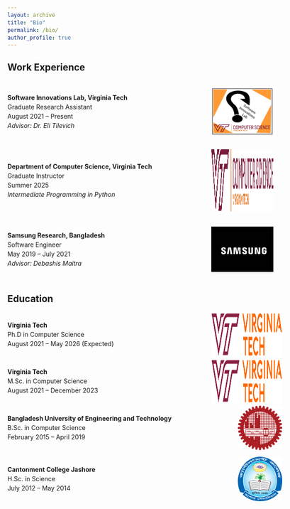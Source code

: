 ```yaml
---
layout: archive
title: "Bio"
permalink: /bio/
author_profile: true
---
```


<!-- LinkedIn Badge -->
<div class="badge-base LI-profile-badge" data-locale="en_US" data-size="large" data-theme="light" data-type="HORIZONTAL" data-vanity="provakar-m" data-version="v1">
<a class="badge-base__link LI-simple-link" href="https://www.linkedin.com/in/provakar-m?trk=profile-badge"></a>
</div>

## Work Experience ## 
<div style="width: 600px; padding: 0; display: flex; align-items: center; justify-content: space-between; margin-bottom: 15px;">
  <!-- Left Text Block -->
  <div style="flex: 1; padding-right: 15px;">
    <p style="margin: 0; font-size: 1em; line-height: 1.5;">
      <strong>Software Innovations Lab, Virginia Tech</strong><br>
      Graduate Research Assistant<br>
      August 2021 – Present<br>
      <i>Advisor: Dr. Eli Tilevich</i>
    </p>
  </div>

  <!-- Right Image Block -->
  <div style="width: 140px; height: 140px; flex-shrink: 0;">
    <img src="/images/SoftwareInnovationsLab.svg" alt=""
         style="width: 100%; height: 100%; object-fit: contain; display: block;">
  </div>
</div>

<div style="width: 600px; padding: 0; display: flex; align-items: center; justify-content: space-between; margin-bottom: 15px;">
  <!-- Left Text Block -->
  <div style="flex: 1; padding-right: 15px;">
    <p style="margin: 0; font-size: 1em; line-height: 1.5;">
      <strong>Department of Computer Science, Virginia Tech</strong><br>
      Graduate Instructor<br>
      Summer 2025<br>
      <i>Intermediate Programming in Python</i>
    </p>
  </div>

  <!-- Right Image Block -->
  <div style="width: 140px; height: 140px; flex-shrink: 0;">
    <img src="/images/VTCS.svg" alt=""
         style="width: 100%; height: 100%; object-fit: fill; display: block;">
  </div>
</div>

<div style="width: 600px; padding: 0; display: flex; align-items: center; justify-content: space-between; margin-bottom: 15px;">
  <!-- Left Text Block -->
  <div style="flex: 1; padding-right: 15px;">
    <p style="margin: 0; font-size: 1em; line-height: 1.5;">
      <strong>Samsung Research, Bangladesh</strong><br>
      Software Engineer<br>
      May 2019 – July 2021<br>
      <i>Advisor: Debashis Maitra</i>
    </p>
  </div>

  <!-- Right Image Block -->
  <div style="width: 140px; height: 140px; flex-shrink: 0;">
    <img src="/images/Samsung.svg" alt=""
         style="width: 100%; height: 100%; object-fit: contain; display: block;">
  </div>
</div>


## Education ## 
<div style="width: 620px; padding: 0; display: flex; align-items: center; justify-content: space-between; margin-bottom: 5px;">
  <!-- Left Text Block -->
  <div style="flex: 1; padding-right: 15px;">
    <p style="margin: 0; font-size: 1em; line-height: 1.5;">
      <strong>Virginia Tech</strong><br>
      Ph.D in Computer Science<br>
      August 2021 – May 2026 (Expected)<br>
    </p>
  </div>

  <!-- Right Image Block -->
  <div style="width: 160px; height: 100px; flex-shrink: 0;">
    <img src="/images/Virginia_Tech_logo.svg" alt=""
         style="width: 100%; height: 100%; object-fit: fill; display: block;">
  </div>
</div>

<div style="width: 620px; padding: 0; display: flex; align-items: center; justify-content: space-between; margin-bottom: 5px;">
  <!-- Left Text Block -->
  <div style="flex: 1; padding-right: 15px;">
    <p style="margin: 0; font-size: 1em; line-height: 1.5;">
      <strong>Virginia Tech</strong><br>
      M.Sc. in Computer Science<br>
      August 2021 – December 2023<br>
    </p>
  </div>

  <!-- Right Image Block -->
  <div style="width: 160px; height: 100px; flex-shrink: 0;">
    <img src="/images/Virginia_Tech_logo.svg" alt=""
         style="width: 100%; height: 100%; object-fit: fill; display: block;">
  </div>
</div>

<div style="width: 620px; padding: 0; display: flex; align-items: center; justify-content: space-between; margin-bottom: 15px;">
  <!-- Left Text Block -->
  <div style="flex: 1; padding-right: 15px;">
    <p style="margin: 0; font-size: 1em; line-height: 1.5;">
      <strong>Bangladesh University of Engineering and Technology</strong><br>
      B.Sc. in Computer Science<br>
      February 2015 – April 2019<br>
    </p>
  </div>

  <!-- Right Image Block -->
  <div style="width: 100px; height: 100px; flex-shrink: 0;">
    <img src="/images/BUET_LOGO.svg.png" alt=""
         style="width: 100%; height: 100%; object-fit: fill; display: block;">
  </div>
</div>

<div style="width: 620px; padding: 0; display: flex; align-items: center; justify-content: space-between; margin-bottom: 15px;">
  <!-- Left Text Block -->
  <div style="flex: 1; padding-right: 15px;">
    <p style="margin: 0; font-size: 1em; line-height: 1.5;">
      <strong>Cantonment College Jashore</strong><br>
      H.Sc. in Science<br>
      July 2012 – May 2014<br>
    </p>
  </div>

  <!-- Right Image Block -->
  <div style="width: 100px; height: 100px; flex-shrink: 0;">
    <img src="/images/ccj.png" alt=""
         style="width: 100%; height: 100%; object-fit: fill; display: block;">
  </div>
</div>